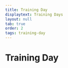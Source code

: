```yaml
---
title: Training Day
displaytext: Training Days 
layout: null
tab: true
order: 2
tags: training-day
---
```


# Training Day
